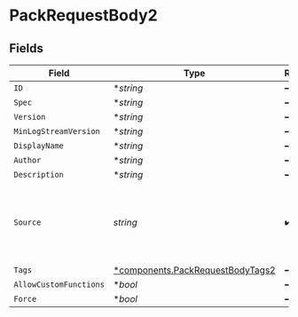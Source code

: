 # PackRequestBody2


## Fields

| Field                                                                               | Type                                                                                | Required                                                                            | Description                                                                         |
| ----------------------------------------------------------------------------------- | ----------------------------------------------------------------------------------- | ----------------------------------------------------------------------------------- | ----------------------------------------------------------------------------------- |
| `ID`                                                                                | **string*                                                                           | :heavy_minus_sign:                                                                  | N/A                                                                                 |
| `Spec`                                                                              | **string*                                                                           | :heavy_minus_sign:                                                                  | N/A                                                                                 |
| `Version`                                                                           | **string*                                                                           | :heavy_minus_sign:                                                                  | N/A                                                                                 |
| `MinLogStreamVersion`                                                               | **string*                                                                           | :heavy_minus_sign:                                                                  | N/A                                                                                 |
| `DisplayName`                                                                       | **string*                                                                           | :heavy_minus_sign:                                                                  | N/A                                                                                 |
| `Author`                                                                            | **string*                                                                           | :heavy_minus_sign:                                                                  | N/A                                                                                 |
| `Description`                                                                       | **string*                                                                           | :heavy_minus_sign:                                                                  | N/A                                                                                 |
| `Source`                                                                            | *string*                                                                            | :heavy_check_mark:                                                                  | The source of the pack. If not present, an empty pack will be created               |
| `Tags`                                                                              | [*components.PackRequestBodyTags2](../../models/components/packrequestbodytags2.md) | :heavy_minus_sign:                                                                  | N/A                                                                                 |
| `AllowCustomFunctions`                                                              | **bool*                                                                             | :heavy_minus_sign:                                                                  | N/A                                                                                 |
| `Force`                                                                             | **bool*                                                                             | :heavy_minus_sign:                                                                  | N/A                                                                                 |